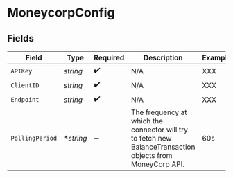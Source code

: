 # MoneycorpConfig


## Fields

| Field                                                                                                      | Type                                                                                                       | Required                                                                                                   | Description                                                                                                | Example                                                                                                    |
| ---------------------------------------------------------------------------------------------------------- | ---------------------------------------------------------------------------------------------------------- | ---------------------------------------------------------------------------------------------------------- | ---------------------------------------------------------------------------------------------------------- | ---------------------------------------------------------------------------------------------------------- |
| `APIKey`                                                                                                   | *string*                                                                                                   | :heavy_check_mark:                                                                                         | N/A                                                                                                        | XXX                                                                                                        |
| `ClientID`                                                                                                 | *string*                                                                                                   | :heavy_check_mark:                                                                                         | N/A                                                                                                        | XXX                                                                                                        |
| `Endpoint`                                                                                                 | *string*                                                                                                   | :heavy_check_mark:                                                                                         | N/A                                                                                                        | XXX                                                                                                        |
| `PollingPeriod`                                                                                            | **string*                                                                                                  | :heavy_minus_sign:                                                                                         | The frequency at which the connector will try to fetch new BalanceTransaction objects from MoneyCorp API.<br/> | 60s                                                                                                        |